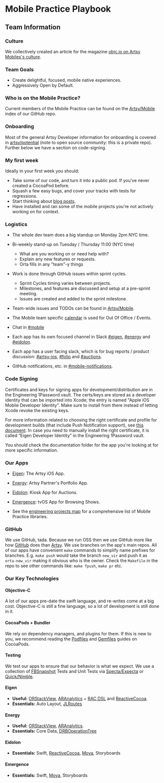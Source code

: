 # Mobile Practice Playbook

## Team Information

### Culture

We collectively created an article for the magazine [objc.io on Artsy Mobiles's culture](http://www.objc.io/issue-22/artsy.html).

### Team Goals

* Create delightful, focused, mobile native experiences.
* Aggressively Open by Default.

### Who is on the Mobile Practice?

Current members of the Mobile Practice can be found on the [Artsy/Mobile](https://github.com/artsy/mobile) index of our GitHub repo.

### Onboarding

Most of the general Artsy Developer information for onboarding is covered in [artsy/potential](https://github.com/artsy/potential#onboarding) (note to open source community: this is a private repo). Further below we have a section on code-signing.

### My first week

Ideally in your first week you should:

* Take some of our code, and turn it into a public pod. If you've never created a CocoaPod before.
* Squash a few easy bugs, and cover your tracks with tests for regressions.
* Start thinking about [blog posts](https://github.com/artsy/mobile/labels/Blog%20Post).
* Have installed and ran some of the mobile projects you're not actively working on for context.

### Logistics

* The whole dev team does a big standup on Monday 2pm NYC time.

* Bi-weekly stand-up on Tuesday / Thursday 11:00 (NYC time)
    * What are you working on or need help with?
    * Explain any new features or requests.
    * Orta fills in any "team"-y things

* Work is done through GitHub issues within sprint cycles.
    * Sprint Cycles timing varies between projects.
    * Milestones, and features are discussed and setup at a pre-sprint meeting.
    * Issues are created and added to the sprint milestone.

* Team-wide issues and TODOs can be found in [Artsy/Mobile](https://github.com/artsy/mobile/).
* The Mobile team specific [calendar](https://www.google.com/calendar/embed?src=artsymail.com_bke4sctkn8o072rjgtcsrrun3s%40group.calendar.google.com&ctz=America/New_York) is used for Out Of Office / Events.
* Chat in [#mobile](https://artsy.slack.com/messages/mobile/)
* Each app has its own focused channel in Slack [#eigen](https://artsy.slack.com/messages/eigen/), [#energy](https://artsy.slack.com/messages/energy) and [#eidolon](https://artsy.slack.com/messages/eidolon/).
* Each app has a user facing slack, which is for bug reports / product discussion:  [#artsy-ios](https://artsy.slack.com/messages/artsy-ios/), [#folio](https://artsy.slack.com/messages/folio) and [#auctions](https://artsy.slack.com/messages/auctions/).
* GitHub notifications, etc. in [#mobile-notifications](https://artsy.slack.com/messages/mobile-notifications/).

### Code Signing

Certificates and keys for signing apps for development/distribution are in the Engineering 1Password vault. The certs/keys are stored as a developer identity that can be imported into Xcode; the entry is named "Apple iOS Mobile Developer Identity". Make sure to install from there instead of letting Xcode revoke the existing keys.

  For more information related to choosing the right certificate and profile for development builds (that include Push Notification support), see [this document](https://github.com/artsy/eigen/blob/master/docs/push_notifications.md). In case you need to manually install the right certificate, it is called “Eigen Developer Identity” in the Engineering 1Password vault.

  You should check the documentation folder for the app you're looking at for more specific information.

### Our Apps

* [Eigen](https://github.com/artsy/eigen): The Artsy iOS App.
* [Energy](https://github.com/artsy/energy): Artsy Partner's Portfolio App.
* [Eidolon](https://github.com/artsy/eidolon): Kiosk App for Auctions.
* [Emergence](https://github.com/artsy/emergence): tvOS App for Browsing Shows.

* See the [engineering projects map](https://trello.com/b/VLlTIM7l/artsy-engineering-projects-map) for a comprehensive list of Mobile Practice libraries.

### GitHub

We use GitHub, tada.  Because we run OSS then we use GitHub more like how [GitHub](https://speakerdeck.com/holman/how-github-uses-github-to-build-github) does than [Artsy](http://artsy.github.io/blog/2012/01/29/how-art-dot-sy-uses-github-to-build-art-dot-sy/). We use branches on the app's main repos. All of our apps have convenient `make` commands to simplify name prefixes for branches. E.g. `make push` would take the branch `new_vir` and push it as `orta-new_vir` making it obvious who is the owner. Check the `Makefile` in the repo to see other commands like: `make fpush`, `make pr` etc.

### Our Key Technologies

#### Objective-C

A lot of our apps pre-date the swift language, and re-writes come at a big cost. Objective-C is still a fine language, so a lot of development is still done in it.

#### CocoaPods + Bundler

We rely on dependency managers, and plugins for them. If this is new to you, we recommend reading the [Podfiles](https://guides.cocoapods.org/) and [Gemfiles](https://guides.cocoapods.org/using/a-gemfile.html) guides on CocoaPods.

#### Testing

We test our apps to ensure that our behavior is what we expect. We use a collection of [FBSnapshot](http://www.objc.io/issue-15/snapshot-testing.html) Tests and Unit Tests via [Specta/Expecta](https://github.com/specta/specta) or [Quick/Nimble](https://github.com/Quick/Quick/).

#### Eigen

* **Useful:** [ORStackView](https://github.com/orta/ORStackView/), [ARAnalytics](https://github.com/orta/ARAnalytics) + [RAC DSL](https://github.com/artsy/eigen/blob/6bcacede194ca5b948e916746d313e7c96ec085e/Artsy/Classes/ARAppDelegate%2BAnalytics.m) and [ReactiveCocoa](http://reactivecocoa.io).
* **Essentials:** Auto Layout, [JLRoutes](https://github.com/joeldev/JLRoutes)

#### Energy

* **Useful:** [ORStackView](https://github.com/orta/ORStackView/), [ARAnalytics](https://github.com/orta/ARAnalytics).
* **Essentials:** Core Data, [DRBOperationTree](https://cocoapods.org/pods/DRBOperationTree)

#### Eidolon

* **Essentials:** Swift, [ReactiveCocoa](http://reactivecocoa.io), [Moya](https://github.com/ashfurrow/moya/), Storyboards

#### Emergence

* **Essentials:** Swift,  [Moya](https://github.com/ashfurrow/moya/), Storyboards
